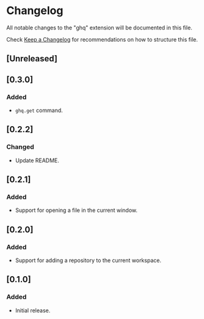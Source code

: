 # Changelog

All notable changes to the "ghq" extension will be documented in this file.

Check [Keep a Changelog](http://keepachangelog.com/) for recommendations on how to structure this file.

## [Unreleased]

## [0.3.0]

### Added

- `ghq.get` command.

## [0.2.2]

### Changed

- Update README.

## [0.2.1]

### Added

- Support for opening a file in the current window.

## [0.2.0]

### Added

- Support for adding a repository to the current workspace.

## [0.1.0]

### Added

- Initial release.
